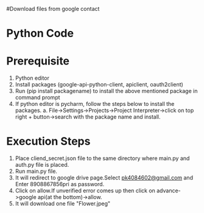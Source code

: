#Download files from google contact
# Python Code

# Prerequisite
1. Python editor
2. Install packages (google-api-python-client, apiclient, oauth2client)
3. Run (pip install packagename) to install the above mentioned package in command prompt
4. If python editor is pycharm, follow the steps below to install the packages.
    a. File->Settings->Projects->Project Interpreter->click on top right + button->search with the package name and install.
    
# Execution Steps
1. Place cliend_secret.json file to the same directory where main.py and auth.py file is placed.
2. Run main.py file.
3. It will redirect to google drive page.Select pk4084602@gmail.com and Enter 8908867856pri as password.
4. Click on allow.If unverified error comes up then click on advance->google api(at the bottom)->allow.
5. It will download one file "Flower.jpeg"

